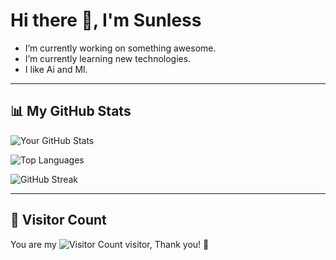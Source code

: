# Hi there 👋, I'm Sunless

- I’m currently working on something awesome.
- I’m currently learning new technologies.
- I like Ai and Ml.

---

## 📊 My GitHub Stats

<!-- GitHub Stats Card -->
![Your GitHub Stats](https://github-readme-stats.vercel.app/api?username=Abhay-lostfromlight&show_icons=true&theme=tokyonight)

<!-- GitHub Langs Card -->
![Top Languages](https://github-readme-stats.vercel.app/api/top-langs/?username=Abhay-lostfromlight&layout=compact&theme=tokyonight)

<!-- GitHub Streak Stats -->
![GitHub Streak](https://streak-stats.demolab.com?user=Abhay-lostfromlight&theme=tokyonight)

---

## 🧮 Visitor Count
You are my ![Visitor Count](https://profile-counter.glitch.me/Abhay-lostfromlight/count.svg) visitor, Thank you! 🥰

